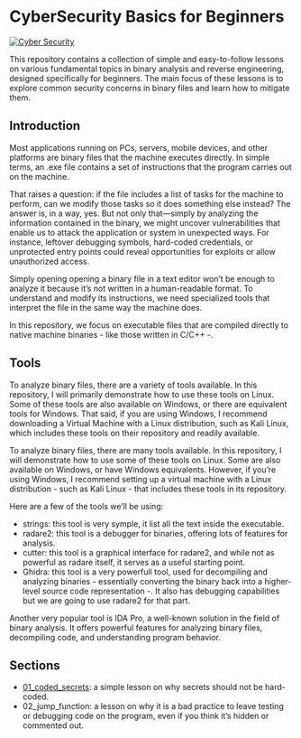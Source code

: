 # CyberSecurity Basics for Beginners

<a href='https://www.freepik.com/free-vector/cyber-security-shield_357319668.htm#fromView=search&page=1&position=47&uuid=cf88c7c8-d942-49d9-9571-2466446fe54d' target="_blank"><img alt='Cyber Security' src='https://img.shields.io/badge/Cyber_Security-100000?style=for-the-badge&logo=Cyber Security&logoColor=B60000&labelColor=FFA200&color=FFA200'/></a>

This repository contains a collection of simple and easy-to-follow lessons on various fundamental topics in binary analysis and reverse engineering, designed specifically for beginners. The main focus of these lessons is to explore common security concerns in binary files and learn how to mitigate them.


## Introduction

Most applications running on PCs, servers, mobile devices, and other platforms are binary files that the machine executes directly. In simple terms, an .exe file contains a set of instructions that the program carries out on the machine.

That raises a question: if the file includes a list of tasks for the machine to perform, can we modify those tasks so it does something else instead? The answer is, in a way, yes. But not only that—simply by analyzing the information contained in the binary, we might uncover vulnerabilities that enable us to attack the application or system in unexpected ways. For instance, leftover debugging symbols, hard-coded credentials, or unprotected entry points could reveal opportunities for exploits or allow unauthorized access.

Simply opening opening a binary file in a text editor won’t be enough to analyze it because it’s not written in a human-readable format. To understand and modify its instructions, we need specialized tools that interpret the file in the same way the machine does.

In this repository, we focus on executable files that are compiled directly to native machine binaries - like those written in C/C++ -.

## Tools
To analyze binary files, there are a variety of tools available. In this repository, I will primarily demonstrate how to use these tools on Linux. Some of these tools are also available on Windows, or there are equivalent tools for Windows. That said, if you are using Windows, I recommend downloading a Virtual Machine with a Linux distribution, such as Kali Linux, which includes these tools on their repository and readily available.

To analyze binary files, there are many tools available. In this repository, I will demonstrate how to use some of these tools on Linux. Some are also available on Windows, or have Windows equivalents. However, if you’re using Windows, I recommend setting up a virtual machine with a Linux distribution - such as Kali Linux - that includes these tools in its repository.

Here are a few of the tools we’ll be using:

+ strings: this tool is very symple, it list all the text inside the executable.
+ radare2: this tool is a debugger for binaries, offering lots of features for analysis.
+ cutter: this tool is a graphical interface for radare2, and while not as powerful as radare itself, it serves as a useful starting point.
+ Ghidra: this tool is a very powerfull tool, used for decompiling and analyzing binaries - essentially converting the binary back into a higher-level source code representation -. It also has debugging capabilities but we are going to use radare2 for that part.

Another very popular tool is IDA Pro, a well-known solution in the field of binary analysis. It offers powerful features for analyzing binary files, decompiling code, and understanding program behavior.

## Sections

+ [01_coded_secrets](01_coded_secrets/README.md): a simple lesson on why secrets should not be hard-coded.
+ 02_jump_function: a lesson on why it is a bad practice to leave testing or debugging code on the program, even if you think it’s hidden or commented out.

